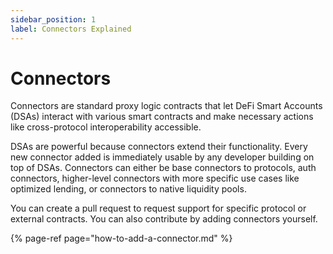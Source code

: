```yaml
---
sidebar_position: 1
label: Connectors Explained
---
```


# Connectors

Connectors are standard proxy logic contracts that let DeFi Smart Accounts \(DSAs\) interact with various smart contracts and make necessary actions like cross-protocol interoperability accessible.

DSAs are powerful because connectors extend their functionality. Every new connector added is immediately usable by any developer building on top of DSAs. Connectors can either be base connectors to protocols, auth connectors, higher-level connectors with more specific use cases like optimized lending, or connectors to native liquidity pools.

You can create a pull request to request support for specific protocol or external contracts. You can also contribute by adding connectors yourself.

{% page-ref page="how-to-add-a-connector.md" %}

